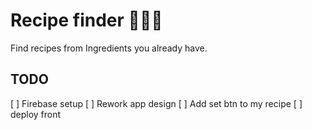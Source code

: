 # Recipe finder 👨🏻‍🍳

Find recipes from Ingredients you already have.

## TODO

[ ] Firebase setup
[ ] Rework app design
[ ] Add set btn to my recipe
[ ] deploy front
